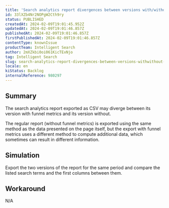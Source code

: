 ```yaml
---
title: 'Search analytics report divergences between versions with/without funnel metrics'
id: 33lXZb4Nr2NOPgW2Cth9ry
status: PUBLISHED
createdAt: 2024-02-09T19:01:45.952Z
updatedAt: 2024-02-09T19:01:46.857Z
publishedAt: 2024-02-09T19:01:46.857Z
firstPublishedAt: 2024-02-09T19:01:46.857Z
contentType: knownIssue
productTeam: Intelligent Search
author: 2mXZkbi0oi061KicTExNjo
tag: Intelligent Search
slug: search-analytics-report-divergences-between-versions-withwithout-funnel-metrics
locale: en
kiStatus: Backlog
internalReference: 980297
---
```


## Summary


The search analytics report exported as CSV may diverge between its version with funnel metrics and its version without.

The regular report (without funnel metrics) is exported using the same method as the data presented on the page itself, but the export with funnel metrics uses a different method to compute additional data, which sometimes can result in different information.


##

## Simulation


Export the two versions of the report for the same period and compare the listed search terms and the first columns between them.



##

## Workaround


N/A





